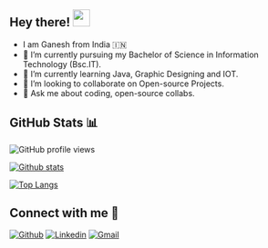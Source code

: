 
## Hey there! <img src="https://raw.githubusercontent.com/iampavangandhi/iampavangandhi/master/gifs/Hi.gif" width="30px">

- I am Ganesh from India 🇮🇳
- 🔭 I’m currently pursuing my Bachelor of Science in Information Technology (Bsc.IT).
- 🌱 I’m currently learning Java, Graphic Designing and IOT.
- 👯 I’m looking to collaborate on Open-source Projects.
- 💬 Ask me about coding, open-source collabs.

## GitHub Stats 📊

![GitHub profile views](https://komarev.com/ghpvc/?username=alkaison&color=7957d5)

[![Github stats](https://github-readme-stats.vercel.app/api?username=alkaison&custom_title=Ganesh%20Github%20Stats&show_icons=true)](https://github.com/alkaison/github-readme-stats)

[![Top Langs](https://github-readme-stats.vercel.app/api/top-langs/?username=alkaison&layout=compact)](https://github.com/alkaison/github-readme-stats)

## Connect with me 📨

[![Github](https://img.shields.io/badge/-Alkaison-000?style=flat&logo=Github&logoColor=white)](https://github.com/Alkaison/)
[![Linkedin](https://img.shields.io/badge/-Ganesh%20Mourya-blue?style=flat&logo=Linkedin&logoColor=white)](https://www.linkedin.com/in/ganeshmourya/)
[![Gmail](https://img.shields.io/badge/-505ganeshmourya@gmail.com-c14438?style=flat&logo=Gmail&logoColor=white)](mailto:505ganeshmourya@gmail.com)

